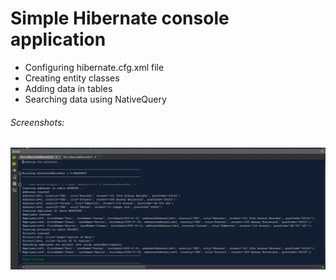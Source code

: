 # Simple Hibernate console application

- Configuring hibernate.cfg.xml file
- Creating entity classes
- Adding data in tables
- Searching data using NativeQuery

<h6>Screenshots:</h6>

 
  
  ![session1](https://github.com/AlexeyPavlov2/Java-Essentials-Training-EE-JPA-Hibernate/blob/master/HibernateMavenEx1/pics/1.png)
 
